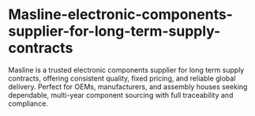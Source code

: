 # Masline-electronic-components-supplier-for-long-term-supply-contracts
Masline is a trusted electronic components supplier for long term supply contracts, offering consistent quality, fixed pricing, and reliable global delivery. Perfect for OEMs, manufacturers, and assembly houses seeking dependable, multi-year component sourcing with full traceability and compliance.
